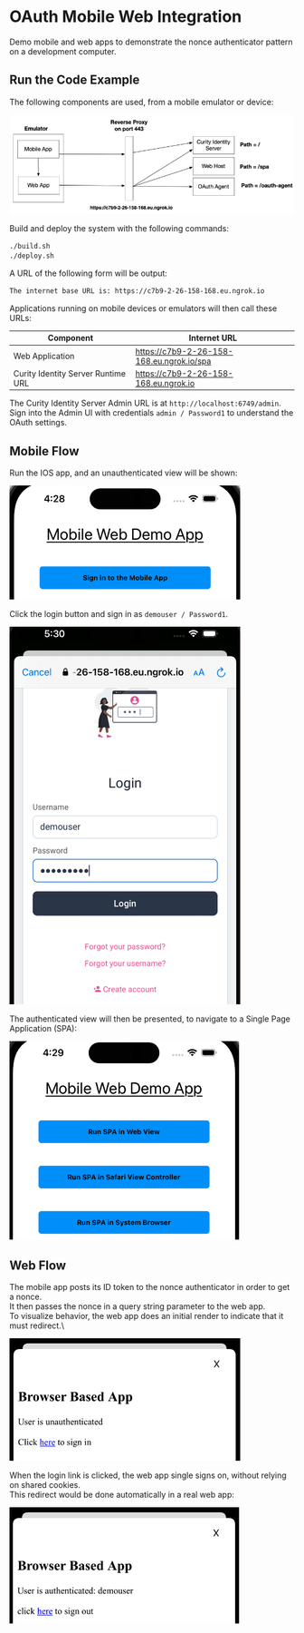 # OAuth Mobile Web Integration

Demo mobile and web apps to demonstrate the nonce authenticator pattern on a development computer.

## Run the Code Example

The following components are used, from a mobile emulator or device:

![Components](./doc/components.png)

Build and deploy the system with the following commands:

```bash
./build.sh
./deploy.sh
```

A URL of the following form will be output:

```bash
The internet base URL is: https://c7b9-2-26-158-168.eu.ngrok.io
```

Applications running on mobile devices or emulators will then call these URLs:

| Component | Internet URL |
| --------- | ------------ |
| Web Application | https://c7b9-2-26-158-168.eu.ngrok.io/spa |
| Curity Identity Server Runtime URL | https://c7b9-2-26-158-168.eu.ngrok.io |

The Curity Identity Server Admin URL is at `http://localhost:6749/admin`.\
Sign into the Admin UI with credentials `admin / Password1` to understand the OAuth settings.

## Mobile Flow

Run the IOS app, and an unauthenticated view will be shown:

![unauthenticated mobile view](./doc/unauthenticated-mobile-view.png)

Click the login button and sign in as `demouser / Password1`.

![mobile login](./doc/mobile-login.png)

The authenticated view will then be presented, to navigate to a Single Page Application (SPA):

![authenticated mobile view](./doc/authenticated-mobile-view.png)

## Web Flow

The mobile app posts its ID token to the nonce authenticator in order to get a nonce.\
It then passes the nonce in a query string parameter to the web app.\
To visualize behavior, the web app does an initial render to indicate that it must redirect.\

![unauthenticated web view](./doc/unauthenticated-web-view.png)

When the login link is clicked, the web app single signs on, without relying on shared cookies.\
This redirect would be done automatically in a real web app:

![authenticated web view](./doc/authenticated-web-view.png)